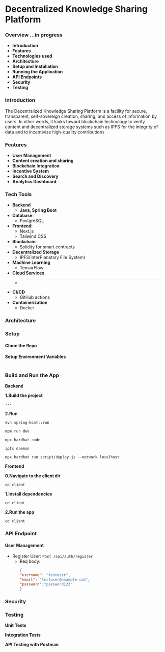 # Decentralized Knowledge Sharing Platform

### Overview    ...in progress

- **Introduction**
- **Features**
- **Technologies used**
- **Architecture**
- **Setup and Installation**
- **Running the Application**
- **API Endpoints**
- **Security**
- **Testing**


### Introduction
The Decentralized Knowledge Sharing Platform is a facility for secure, transparent, self-sovereign creation, sharing, and access of information by users. In other words, it looks toward blockchain technology to verify content and decentralized storage systems such as IPFS for the integrity of data and to incentivize high-quality contributions

### Features

- **User Management**
- **Content creation and sharing**
- **Blockchain Integration**
- **Incentive System**
- **Search and Discovery**
- **Analytics Dashboard**

### Tech Tools

- **Backend** 
  - **Java, Spring Boot**
- **Database**: 
  - PostgreSQL
- **Frontend**: 
  - Next.js
  - Tailwind CSS
- **Blockchain**: 
  - Solidity for smart contracts
- **Decentralized Storage**
  - IPFS(InterPlanetary File System)
- **Machine Learning**
  - TensorFlow
- **Cloud Services**
  - ****
- **CI/CD**
  - GitHub actions
- **Containerization**
  - Docker

### Architecture

### Setup

#### Clone the Repo

#### Setup Environment Variables

```yaml

```

### Build and Run the App
**Backend**

**1.Build the project**
```agsl
---
```

**2.Run**
```agsl
mvn spring-boot::run
```

```agsl
npm run dev
```

```agsl
npx hardhat node
```

```agsl
ipfs daemon
```
```agsl
npx hardhat run script/deploy.js --network localhost
```


**Frontend**

**0.Navigate to the client dir**
```agsl
cd client
```
**1.Install dependencies**
```agsl
cd client
```
**2.Run the app**
```agsl
cd client
```

### API Endpoint
#### User Management 

- Register User: `Post /api/auth/register`
  - Req body:
    ```json
    {
    "username": "testuser",
    "email": "testuser@example.com",
    "password":"password123"
    }
    ```
    

### Security

### Testing

**Unit Tests**

**Integration Tests**

**API Testing with Postman**



